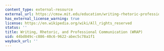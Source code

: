 ```yaml
---
content_type: external-resource
external_url: https://cmsw.mit.edu/education/writing-rhetoric-professional-communication/
has_external_license_warning: true
license: https://en.wikipedia.org/wiki/All_rights_reserved
status: ''
title: Writing, Rhetoric, and Professional Communication (WRAP)
uid: 44bd849c-c886-40c6-9622-abec5c78a1f1
wayback_url: ''
---
```

